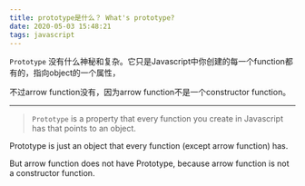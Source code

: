 ```yaml
---
title: prototype是什么？ What's prototype?
date: 2020-05-03 15:48:21
tags: javascript
---
```


`Prototype` 没有什么神秘和复杂。它只是Javascript中你创建的每一个function都有的，指向object的一个属性，

不过arrow function没有，因为arrow function不是一个constructor function。

--------------
> `Prototype` is a property that every function you create in Javascript has that points to an object. 

Prototype is just an object that every function (except arrow function) has.

But arrow function does not have Prototype, because arrow function is not a constructor function.
